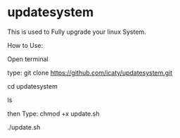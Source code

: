 # updatesystem
This is used to Fully upgrade your linux System.

How to Use:

Open terminal

type: git clone https://github.com/icaty/updatesystem.git

cd updatesystem

ls

then Type: chmod +x update.sh

./update.sh
